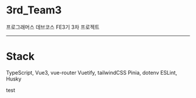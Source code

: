 # 3rd_Team3

프로그래머스 데브코스 FE3기 3차 프로젝트

---

# Stack

TypeScript, Vue3, vue-router
Vuetify, tailwindCSS
Pinia, dotenv
ESLint, Husky

test
